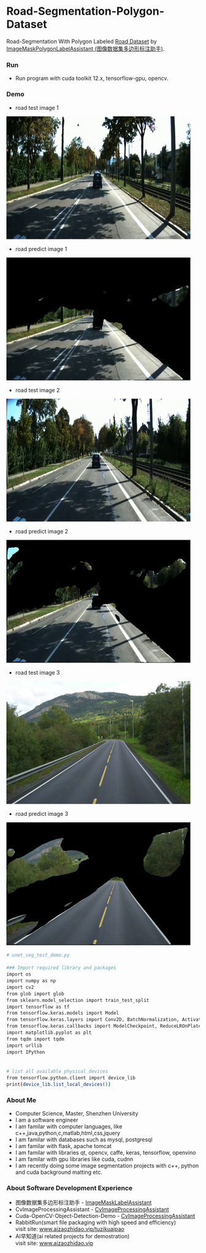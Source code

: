 # Road-Segmentation-Polygon-Dataset
Road-Segmentation With Polygon Labeled [Road Dataset](https://github.com/Think-Big-Do-Small/Road-Segmentation-Polygon-Dataset/tree/main/road_dataset) by [ImageMaskPolygonLabelAssistant (图像数据集多边形标注助手)](https://github.com/Think-Big-Do-Small/ImageMaskLabelAssistant).

### Run 
- Run program with cuda toolkit 12.x, tensorflow-gpu, opencv.

### Demo 
- road test image 1
<img width="480" height="320" src="https://github.com/Think-Big-Do-Small/Road-Segmentation-Polygon-Dataset/blob/main/road_dataset/test/images/0002.png"/>  

- road predict image 1
<img width="480" height="320" src="https://github.com/Think-Big-Do-Small/Road-Segmentation-Polygon-Dataset/blob/main/road_dataset/test/predict/0002.png.png"/>  

- road test image 2
<img width="480" height="320" src="https://github.com/Think-Big-Do-Small/Road-Segmentation-Polygon-Dataset/blob/main/road_dataset/test/images/0006.png"/>  

- road predict image 2
<img width="480" height="320" src="https://github.com/Think-Big-Do-Small/Road-Segmentation-Polygon-Dataset/blob/main/road_dataset/test/predict/0006.png.png"/>  

- road test image 3 
<img width="480" height="320" src="https://github.com/Think-Big-Do-Small/Road-Segmentation-Polygon-Dataset/blob/main/road_dataset/test/images/Road_in_Norway.jpg"/>  

- road predict image 3
<img width="480" height="320" src="https://github.com/Think-Big-Do-Small/Road-Segmentation-Polygon-Dataset/blob/main/road_dataset/test/predict/Road_in_Norway.jpg.png"/>  

```bash 
# unet_seg_test_demo.py

### Import required library and packages
import os
import numpy as np
import cv2
from glob import glob
from sklearn.model_selection import train_test_split
import tensorflow as tf
from tensorflow.keras.models import Model
from tensorflow.keras.layers import Conv2D, BatchNormalization, Activation, MaxPool2D, Conv2DTranspose, Concatenate, Input
from tensorflow.keras.callbacks import ModelCheckpoint, ReduceLROnPlateau, CSVLogger, EarlyStopping
import matplotlib.pyplot as plt
from tqdm import tqdm
import urllib
import IPython


# list all available physical devices 
from tensorflow.python.client import device_lib
print(device_lib.list_local_devices())
```

### About Me 
- Computer Science, Master, Shenzhen University
- I am a software engineer 
- I am familar with computer languages, like c++,java,python,c,matlab,html,css,jquery
- I am familar with databases such as mysql, postgresql
- I am familar with flask, apache tomcat
- I am familar with libraries qt, opencv, caffe, keras, tensorflow, openvino
- I am familar with gpu libraries like cuda, cudnn
- I am recently doing some image segmentation projects with c++, python and cuda background matting etc. <br> 

### About Software Development Experience
- 图像数据集多边形标注助手 - [ImageMaskLabelAssistant](https://github.com/Think-Big-Do-Small/ImageMaskLabelAssistant)
- CvImageProcessingAssistant - [CvImageProcessingAssistant](https://github.com/Think-Big-Do-Small/CvImageProcessingAssistant) <br>
- Cuda-OpenCV-Object-Detection-Demo - [CvImageProcessingAssistant](https://github.com/Think-Big-Do-Small/Cuda-OpenCV-Object-Detection-Demo)<br> 
- RabbitRun(smart file packaging with high speed and efficiency)  <br> 
visit site: www.aizaozhidao.vip/tuzikuaipao 
- AI早知道(ai related projects for demostration) <br> 
visit site: www.aizaozhidao.vip 


